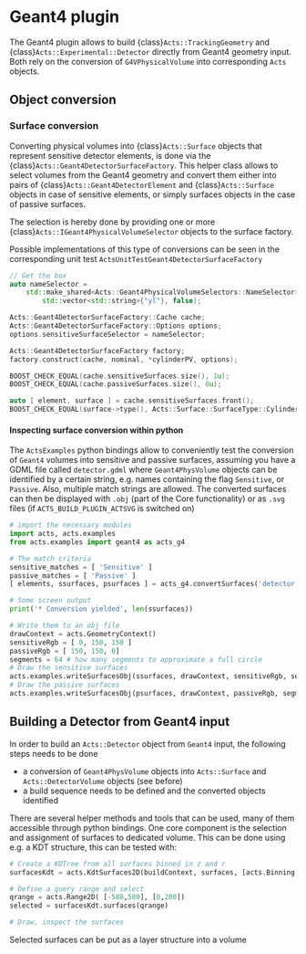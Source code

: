 <!--
SPDX-PackageName: "ACTS"
SPDX-FileCopyrightText: 2016 CERN
SPDX-License-Identifier: MPL-2.0
-->

# Geant4 plugin

The Geant4 plugin allows to build {class}`Acts::TrackingGeometry` and {class}`Acts::Experimental::Detector` directly from Geant4 geometry input.
Both rely on the conversion of `G4VPhysicalVolume` into corresponding `Acts` objects.

## Object conversion

### Surface conversion

Converting physical volumes into {class}`Acts::Surface` objects that represent sensitive detector elements, is done via the {class}`Acts::Geant4DetectorSurfaceFactory`.
This helper class allows to select volumes from the Geant4 geometry and convert them either into pairs of {class}`Acts::Geant4DetectorElement` and {class}`Acts::Surface` objects in case of sensitive elements, or simply surfaces objects in the case of passive surfaces.

The selection is hereby done by providing one or more {class}`Acts::IGeant4PhysicalVolumeSelector` objects to the surface factory.

Possible implementations of this type of conversions can be seen in the corresponding unit test `ActsUnitTestGeant4DetectorSurfaceFactory`

```cpp
// Get the box
auto nameSelector =
    std::make_shared<Acts::Geant4PhysicalVolumeSelectors::NameSelector>(
        std::vector<std::string>{"yl"}, false);

Acts::Geant4DetectorSurfaceFactory::Cache cache;
Acts::Geant4DetectorSurfaceFactory::Options options;
options.sensitiveSurfaceSelector = nameSelector;

Acts::Geant4DetectorSurfaceFactory factory;
factory.construct(cache, nominal, *cylinderPV, options);

BOOST_CHECK_EQUAL(cache.sensitiveSurfaces.size(), 1u);
BOOST_CHECK_EQUAL(cache.passiveSurfaces.size(), 0u);

auto [ element, surface ] = cache.sensitiveSurfaces.front();
BOOST_CHECK_EQUAL(surface->type(), Acts::Surface::SurfaceType::Cylinder);
```

#### Inspecting surface conversion within python

The `ActsExamples` python bindings allow to conveniently test the conversion of `Geant4` volumes into sensitive and passive surfaces, assuming you have a GDML file called `detector.gdml` where `Geant4PhysVolume` objects can be identified by a certain string, e.g. names containing the flag `Sensitive`, or `Passive`. Also, multiple match strings are allowed. The converted surfaces can then be displayed with `.obj` (part of the Core functionality) or as `.svg` files (if `ACTS_BUILD_PLUGIN_ACTSVG` is switched on)

```python
# import the necessary modules
import acts, acts.examples
from acts.examples import geant4 as acts_g4

# The match criteria
sensitive_matches = [ 'Sensitive' ]
passive_matches = [ 'Passive' ]
[ elements, ssurfaces, psurfaces ] = acts_g4.convertSurfaces('detector.gdml', sensitive_matches, passive_matches)

# Some screen output
print('* Conversion yielded', len(ssurfaces))

# Write them to an obj file
drawContext = acts.GeometryContext()
sensitiveRgb = [ 0, 150, 150 ]
passiveRgb = [ 150, 150, 0]
segments = 64 # how many segments to approximate a full circle
# Draw the sensitive surfaces
acts.examples.writeSurfacesObj(ssurfaces, drawContext, sensitiveRgb, segments, 'detector-sensitives.obj')
# Draw the passive surfaces
acts.examples.writeSurfacesObj(psurfaces, drawContext, passiveRgb, segments, 'detector-passives.obj')
```

## Building a Detector from Geant4 input

In order to build an `Acts::Detector` object from `Geant4` input, the following steps needs to be done
 * a conversion of `Geant4PhysVolume` objects into `Acts::Surface`  and `Acts::DetectorVolume` objects (see before)
 * a build sequence needs to be defined and the converted objects identified

There are several helper methods and tools that can be used, many of them accessible through python bindings. One core component is the selection and assignment of surfaces to dedicated volume. This can be done using e.g. a KDT structure, this can be tested with:

```python
# Create a KDTree from all surfaces binned in z and r
surfacesKdt = acts.KdtSurfaces2D(buildContext, surfaces, [acts.Binning.z, acts.Binning.r])

# Define a query range and select
qrange = acts.Range2D( [-580,580], [0,200])
selected = surfacesKdt.surfaces(qrange)

# Draw, inspect the surfaces
```

Selected surfaces can be put as a layer structure into a volume
